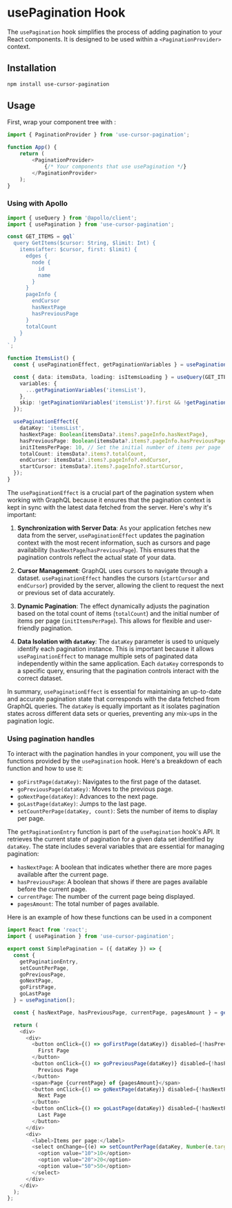# usePagination Hook

The `usePagination` hook simplifies the process of adding pagination to your React components. It is designed to be used within a `<PaginationProvider>` context.

## Installation

```bash
npm install use-cursor-pagination
```

## Usage
First, wrap your component tree with <PaginationProvider>:

```typescript jsx
import { PaginationProvider } from 'use-cursor-pagination';

function App() {
    return (
        <PaginationProvider>
            {/* Your components that use usePagination */}
        </PaginationProvider>
    );
}
```

### Using with Apollo

```typescript jsx
import { useQuery } from '@apollo/client';
import { usePagination } from 'use-cursor-pagination';

const GET_ITEMS = gql`
  query GetItems($cursor: String, $limit: Int) {
    items(after: $cursor, first: $limit) {
      edges {
        node {
          id
          name
        }
      }
      pageInfo {
        endCursor
        hasNextPage
        hasPreviousPage
      }
      totalCount
    }
  }
`;

function ItemsList() {
  const { usePaginationEffect, getPaginationVariables } = usePagination();

  const { data: itemsData, loading: isItemsLoading } = useQuery(GET_ITEMS, {
    variables: {
      ...getPaginationVariables('itemsList'),
    },
    skip: !getPaginationVariables('itemsList')?.first && !getPaginationVariables('itemsList')?.last,
  });

  usePaginationEffect({
    dataKey: 'itemsList',
    hasNextPage: Boolean(itemsData?.items?.pageInfo.hasNextPage),
    hasPreviousPage: Boolean(itemsData?.items?.pageInfo.hasPreviousPage),
    initItemsPerPage: 10, // Set the initial number of items per page
    totalCount: itemsData?.items?.totalCount,
    endCursor: itemsData?.items?.pageInfo?.endCursor,
    startCursor: itemsData?.items?.pageInfo?.startCursor,
  });
}

```
The `usePaginationEffect` is a crucial part of the pagination system when working with GraphQL because it ensures that the pagination context is kept in sync with the latest data fetched from the server. Here's why it's important:

1. **Synchronization with Server Data**: As your application fetches new data from the server, `usePaginationEffect` updates the pagination context with the most recent information, such as cursors and page availability (`hasNextPage`/`hasPreviousPage`). This ensures that the pagination controls reflect the actual state of your data.

2. **Cursor Management**: GraphQL uses cursors to navigate through a dataset. `usePaginationEffect` handles the cursors (`startCursor` and `endCursor`) provided by the server, allowing the client to request the next or previous set of data accurately.

3. **Dynamic Pagination**: The effect dynamically adjusts the pagination based on the total count of items (`totalCount`) and the initial number of items per page (`initItemsPerPage`). This allows for flexible and user-friendly pagination.

4. **Data Isolation with `dataKey`**: The `dataKey` parameter is used to uniquely identify each pagination instance. This is important because it allows `usePaginationEffect` to manage multiple sets of paginated data independently within the same application. Each `dataKey` corresponds to a specific query, ensuring that the pagination controls interact with the correct dataset.

In summary, `usePaginationEffect` is essential for maintaining an up-to-date and accurate pagination state that corresponds with the data fetched from GraphQL queries. The `dataKey` is equally important as it isolates pagination states across different data sets or queries, preventing any mix-ups in the pagination logic.

### Using pagination handles
To interact with the pagination handles in your component, you will use the functions provided by the `usePagination` hook. Here's a breakdown of each function and how to use it:

- `goFirstPage(dataKey)`: Navigates to the first page of the dataset.
- `goPreviousPage(dataKey)`: Moves to the previous page.
- `goNextPage(dataKey)`: Advances to the next page.
- `goLastPage(dataKey)`: Jumps to the last page.
- `setCountPerPage(dataKey, count)`: Sets the number of items to display per page.


The `getPaginationEntry` function is part of the `usePagination` hook's API. It retrieves the current state of pagination for a given data set identified by `dataKey`. The state includes several variables that are essential for managing pagination:

- `hasNextPage`: A boolean that indicates whether there are more pages available after the current page.
- `hasPreviousPage`: A boolean that shows if there are pages available before the current page.
- `currentPage`: The number of the current page being displayed.
- `pagesAmount`: The total number of pages available.


Here is an example of how these functions can be used in a component


```typescript jsx
import React from 'react';
import { usePagination } from 'use-cursor-pagination';

export const SimplePagination = ({ dataKey }) => {
  const {
    getPaginationEntry,
    setCountPerPage,
    goPreviousPage,
    goNextPage,
    goFirstPage,
    goLastPage
  } = usePagination();

  const { hasNextPage, hasPreviousPage, currentPage, pagesAmount } = getPaginationEntry(dataKey);

  return (
    <div>
      <div>
        <button onClick={() => goFirstPage(dataKey)} disabled={!hasPreviousPage}>
          First Page
        </button>
        <button onClick={() => goPreviousPage(dataKey)} disabled={!hasPreviousPage}>
          Previous Page
        </button>
        <span>Page {currentPage} of {pagesAmount}</span>
        <button onClick={() => goNextPage(dataKey)} disabled={!hasNextPage}>
          Next Page
        </button>
        <button onClick={() => goLastPage(dataKey)} disabled={!hasNextPage}>
          Last Page
        </button>
      </div>
      <div>
        <label>Items per page:</label>
        <select onChange={(e) => setCountPerPage(dataKey, Number(e.target.value))}>
          <option value="10">10</option>
          <option value="20">20</option>
          <option value="50">50</option>
        </select>
      </div>
    </div>
  );
};

```
